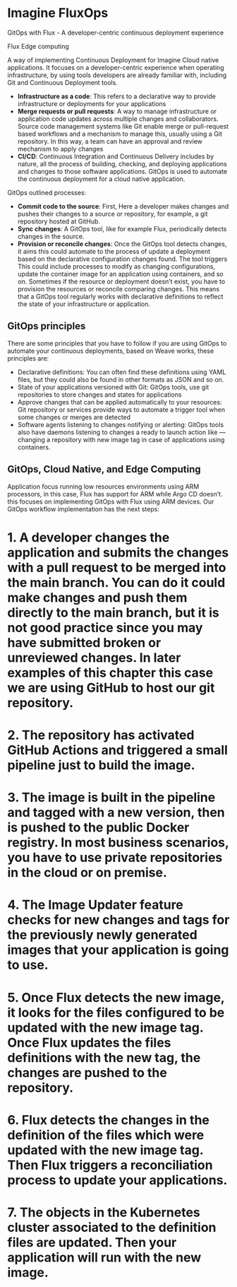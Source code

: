 # Imagine FluxOps
GitOps with Flux - A developer-centric continuous deployment experience

Flux Edge computing

A way of implementing Continuous Deployment for Imagine Cloud native applications. It focuses on a developer-centric experience when operating infrastructure, by using tools developers are already familiar with, including Git and Continuous Deployment tools.



-   **Infrastructure as a code**: This refers to a declarative way to provide infrastructure or deployments for your applications
-   **Merge requests or pull requests**: A way to manage infrastructure or application code updates across multiple changes and collaborators. Source code management systems like Git enable merge or pull-request based workflows and a mechanism to manage this, usually using a Git repository. In this way, a team can have an approval and review mechanism to apply changes
-   **CI/CD**: Continuous Integration and Continuous Delivery includes by nature, all the process of building, checking, and deploying applications and changes to those software applications. GitOps is used to automate the continuous deployment for a cloud native application.


GitOps outlined processes:

-   **Commit code to the source**: First, Here a developer makes changes and pushes their changes to a source or repository, for example, a git repository hosted at GitHub.
-   **Sync changes**: A GitOps tool, like for example Flux, periodically detects changes in the source.
-   **Provision or reconcile changes**: Once the GitOps tool detects changes, it aims this could automate to the process of update a deployment based on the declarative configuration changes found. The tool triggers This could include processes to modify as changing configurations, update the container image for an application using containers, and so on. Sometimes if the resource or deployment doesn’t exist, you have to provision the resources or reconcile comparing changes. This means that a GitOps tool regularly works with declarative definitions to reflect the state of your infrastructure or application.

## GitOps principles

There are some principles that you have to follow if you are using GitOps to automate your continuous deployments, based on Weave works, these principles are:

-   Declarative definitions: You can often find these definitions using YAML files, but they could also be found in other formats as JSON and so on.
-   State of your applications versioned with Git: GitOps tools, use git repositories to store changes and states for applications
-   Approve changes that can be applied automatically to your resources: Git repository or services provide ways to automate a trigger tool when some changes or merges are detected
-   Software agents listening to changes notifying or alerting: GitOps tools also have daemons listening to changes a ready to launch action like —changing a repository with new image tag in case of applications using containers.

## GitOps, Cloud Native, and Edge Computing

Application focus running low resources environments using ARM processors, in this case, Flux has support for ARM while Argo CD doesn’t. this focuses on implementing GitOps with Flux using ARM devices. 
Our GitOps workflow implementation has the next steps:

# 1. A developer changes the application and submits the changes with a pull request to be merged into the main branch. You can do it could make changes and push them directly to the main branch, but it is not good practice since you may have submitted broken or unreviewed changes. In later examples of this chapter this case we are using GitHub to host our git repository.
# 2. The repository has activated GitHub Actions and triggered a small pipeline just to build the image.
# 3. The image is built in the pipeline and tagged with a new version, then is pushed to the public Docker registry. In most business scenarios, you have to use private repositories in the cloud or on premise.
# 4. The Image Updater feature checks for new changes and tags for the previously newly generated images that your application is going to use.
# 5. Once Flux detects the new image, it looks for the files configured to be updated with the new image tag. Once Flux updates the files definitions with the new tag, the changes are pushed to the repository.
# 6. Flux detects the changes in the definition of the files which were updated with the new image tag. Then Flux triggers a reconciliation process to update your applications.
# 7. The objects in the Kubernetes cluster associated to the definition files are updated. Then your application will run with the new image.


